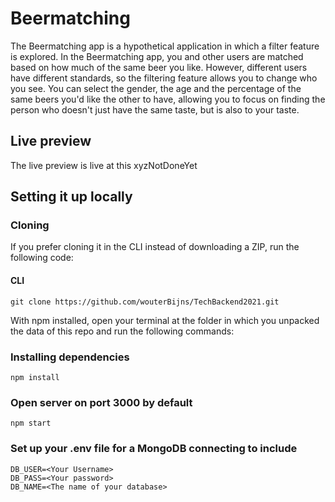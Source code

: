 # Beermatching
The Beermatching app is a hypothetical application in which a filter feature is explored.
In the Beermatching app, you and other users are matched based on how much of the same beer you like.
However, different users have different standards, so the filtering feature allows you to change who you see.
You can select the gender, the age and the percentage of the same beers you'd like the other to have, allowing you to focus on finding the person who doesn't just have the same taste, but is also to your taste.

## Live preview
The live preview is live at this xyzNotDoneYet

## Setting it up locally
### Cloning
If you prefer cloning it in the CLI instead of downloading a ZIP, run the following code:
#### CLI
```` git clone https://github.com/wouterBijns/TechBackend2021.git ````

With npm installed, open your terminal at the folder in which you unpacked the data of this repo and run the following commands:
### Installing dependencies
```` npm install ````
### Open server on port 3000 by default
```` npm start ````

### Set up your .env file for a MongoDB connecting to include
```` 
DB_USER=<Your Username>
DB_PASS=<Your password>
DB_NAME=<The name of your database> 
````
